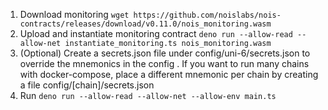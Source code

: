 1. Download monitoring
   `wget https://github.com/noislabs/nois-contracts/releases/download/v0.11.0/nois_monitoring.wasm`
2. Upload and instantiate monitoring contract
   `deno run --allow-read --allow-net instantiate_monitoring.ts nois_monitoring.wasm`
3. (Optional) Create a secrets.json file under config/uni-6/secrets.json to override the mnemonics in the config . If you want to run many chains with docker-compose, place a different mnemonic per chain by creating a file config/[chain]/secrets.json
4. Run `deno run --allow-read --allow-net --allow-env main.ts`
